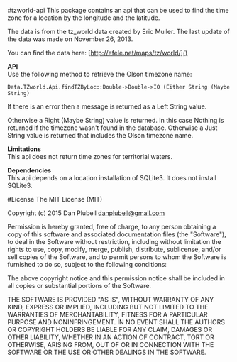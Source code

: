 #tzworld-api
This package contains an api that can be used to find the time zone for a location by the longitude and the latitude.

The data is from the tz_world data created by Eric Muller.  The last update of the data was made on November 26, 2013.

You can find the data here: [http://efele.net/maps/tz/world/]()

**API**  
Use the following method to retrieve the Olson timezone name:

`Data.TZworld.Api.findTZByLoc::Double->Double->IO (Either String (Maybe String)`

If there is an error then a message is returned as a Left String value.

Otherwise a Right (Maybe String) value is returned.
In this case Nothing is returned if the timezone wasn't found in the database.
Otherwise a Just String value is returned that includes the Olson timezone name.

**Limitations**  
This api does not return time zones for territorial waters. 

**Dependencies**  
This api depends on a location installation of SQLite3.  It does not install SQLite3.

#License
The MIT License (MIT)

Copyright (c) 2015 Dan Plubell <danplubell@gmail.com>

Permission is hereby granted, free of charge, to any person obtaining a copy
of this software and associated documentation files (the "Software"), to deal
in the Software without restriction, including without limitation the rights
to use, copy, modify, merge, publish, distribute, sublicense, and/or sell
copies of the Software, and to permit persons to whom the Software is
furnished to do so, subject to the following conditions:

The above copyright notice and this permission notice shall be included in
all copies or substantial portions of the Software.

THE SOFTWARE IS PROVIDED "AS IS", WITHOUT WARRANTY OF ANY KIND, EXPRESS OR
IMPLIED, INCLUDING BUT NOT LIMITED TO THE WARRANTIES OF MERCHANTABILITY,
FITNESS FOR A PARTICULAR PURPOSE AND NONINFRINGEMENT. IN NO EVENT SHALL THE
AUTHORS OR COPYRIGHT HOLDERS BE LIABLE FOR ANY CLAIM, DAMAGES OR OTHER
LIABILITY, WHETHER IN AN ACTION OF CONTRACT, TORT OR OTHERWISE, ARISING FROM,
OUT OF OR IN CONNECTION WITH THE SOFTWARE OR THE USE OR OTHER DEALINGS IN
THE SOFTWARE.
